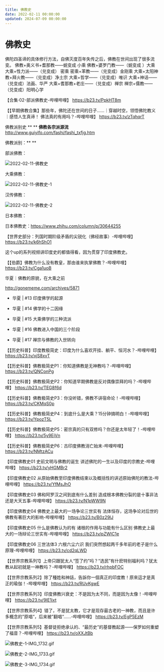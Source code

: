 ```yaml
---
title: 佛教史
date: 2022-02-11 00:00:00
updated: 2024-07-09 00:00:00
---
```



# 佛教史

佛陀四圣谛的具体修行方法，自佛灭度百年失传之后，佛教在世间出现了很多流变。
佛教+奥义书+耆那教——蜕变成 小乘
佛教+婆罗门教——（蜕变成 ）大乘
大乘+性力派——（兑变成） 密乘
密乘+苯教——（兑变成）金刚乘
大乘+太阳神教+拜火教——（兑变成）净土宗
大乘+哲学——（兑变成）唯识
大乘+神话——（兑变成）法画、华严
大乘+耆那教+老庄——（兑变成）禅宗
禅宗+儒教——（兑变成）阳明心学

【合集·02-部派佛教史-哔哩哔哩】 https://b23.tv/PpkHT8m

【【早期佛教合集】那些年，佛陀还在世间的日子......｜穿越时空，领悟佛陀教义｜感悟人生真谛！ 佛法真的有用吗？-哔哩哔哩】 https://b23.tv/zTqhqrT

佛教派别史
**
**
**佛教各宗派源流** http://www.guiyifo.com/fashi/fashi_txfjg.htm

佛教派别：**
**

部派佛教：

![2022-02-11-佛教史](assets/2022-02-11-佛教史.gif)

大乘佛教：

![2022-02-11-佛教史-1](assets/2022-02-11-佛教史-1.gif)

汉传佛教：

![2022-02-11-佛教史-2](assets/2022-02-11-佛教史-2.gif)

日本佛教：

日本佛教史：https://www.zhihu.com/column/p/30644255

【世界史部分：列国时期阶级矛盾的尖锐化（佛经故事）-哔哩哔哩】 https://b23.tv/k6hShO1

这个up的系列视频讲印度史的都值得看，因为贯穿了印度佛教史。

【【伯爵】佛教为什么没有教皇，那由谁来执掌佛教？-哔哩哔哩】 https://b23.tv/Cga1uoB

华夏｜佛教的原貌，在大乘之前

http://gonememe.com/archives/5871

* 华夏 | #13 印度佛学的起源

* 华夏 | #14 佛学的十二因缘

* 华夏 | #15 大乘佛学的三种流派

* 华夏 | #16 佛教进入中国的三个阶段

* 华夏 | #17 禅宗与佛教的入世转向

【【历史科普】印度教极简史：印度为什么喜欢开挂、躺平、恒河水？-哔哩哔哩】 https://b23.tv/xjS8xvT

【【历史科普】佛教极简史P1：你知道佛教是无神教吗？-哔哩哔哩】 https://b23.tv/QNConPg

【【历史科普】佛教极简史P2：你知道早期佛教是反对偶像崇拜的吗？-哔哩哔哩】 https://b23.tv/TEG8f6d

【【历史科普】佛教极简史P3：你没听错，佛教不讲宿命论！-哔哩哔哩】 https://b23.tv/CKMqS0p

【【历史科普】佛教极简史P4：到底什么是大乘？15分钟搞明白！-哔哩哔哩】 https://b23.tv/YpozT5L

【【历史科普】佛教极简史P5：密宗真的只有双修吗？你还是太年轻了！-哔哩哔哩】 https://b23.tv/5y9EjVn

【【历史科普】佛教极简史P6：古印度佛教消亡始末-哔哩哔哩】 https://b23.tv/NMtzACu

【印度佛教史01 史前文明与佛教的诞生 讲述佛陀的一生以及印度的宗教史-哔哩哔哩】 https://b23.tv/yHGMBr2

【印度佛教史02 从原始佛教至印度佛教结束以及概括性的讲述原始佛陀的教法-哔哩哔哩】 https://b23.tv/YfMsJhO

【印度佛教史03 佛和阿罗汉之间到底有什么差别 造成根本佛教分裂的是十事非法还是大天五事-哔哩哔哩】 https://b23.tv/N1pWW9N

【印度佛教史04 佛教史上最大的一场争论三世实有 法体恒存，这场争论对后世的佛教有著巨大的影响-哔哩哔哩】 https://b23.tv/B0z29lJ

【印度佛教史05 什么是佛教认为的有 诸根的作用与功能有什么区别 佛教史上最大的一场辩论三世实有-哔哩哔哩】 https://b23.tv/pZWIC1e

【印度佛教史06 三世法体3 六根六尘六识 我们突然想起两千多年前的老子是什么原理-哔哩哔哩】 https://b23.tv/cd2qLWD

【【世界宗教系列1】上帝只跟犹太人“签了约”吗？“选民”有什麽特别福利吗？犹太教从起初就是一神教吗？-哔哩哔哩】 https://b23.tv/rhpbFOC

【【世界宗教系列2】除了種姓和神話，告訴你一個真正的印度教！原來這才是真正的瑜伽！-哔哩哔哩】 https://b23.tv/RUvKgwE

【【世界宗教系列3】印度佛教兴衰史：不是因为太不同，而是因为太像！-哔哩哔哩】 https://b23.tv/9lE1ixt

【【世界宗教系列4】错了，不是犹太教，它才是现存最古老的一神教，而且是许多概念的”原唱“，后来被”翻唱“......-哔哩哔哩】 https://b23.tv/EgP5EzM

【【世界宗教系列5】基督徒拒绝承认的、“最历史”的基督教起源——保罗如何重塑了福音？-哔哩哔哩】 https://b23.tv/oXXJtBb




![佛教史-1-IMG_1732.gif](assets/佛教史-1-IMG_1732.gif)

![佛教史-2-IMG_1733.gif](assets/佛教史-2-IMG_1733.gif)

![佛教史-3-IMG_1734.gif](assets/佛教史-3-IMG_1734.gif)
